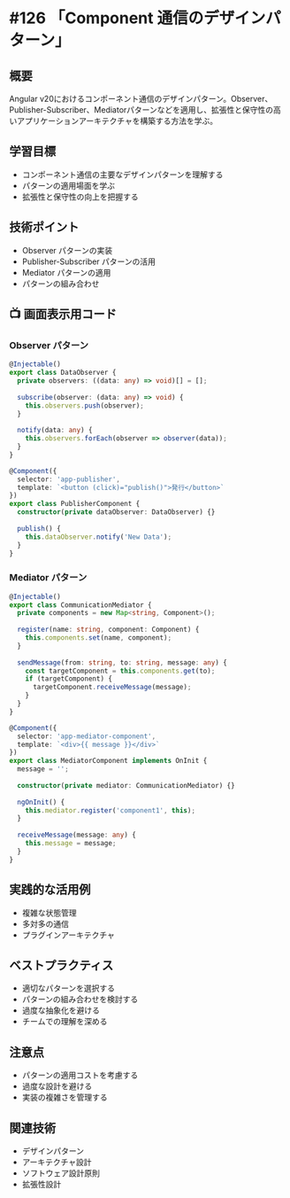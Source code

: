 # #126 「Component 通信のデザインパターン」

## 概要
Angular v20におけるコンポーネント通信のデザインパターン。Observer、Publisher-Subscriber、Mediatorパターンなどを適用し、拡張性と保守性の高いアプリケーションアーキテクチャを構築する方法を学ぶ。

## 学習目標
- コンポーネント通信の主要なデザインパターンを理解する
- パターンの適用場面を学ぶ
- 拡張性と保守性の向上を把握する

## 技術ポイント
- Observer パターンの実装
- Publisher-Subscriber パターンの活用
- Mediator パターンの適用
- パターンの組み合わせ

## 📺 画面表示用コード

### Observer パターン
```typescript
@Injectable()
export class DataObserver {
  private observers: ((data: any) => void)[] = [];
  
  subscribe(observer: (data: any) => void) {
    this.observers.push(observer);
  }
  
  notify(data: any) {
    this.observers.forEach(observer => observer(data));
  }
}

@Component({
  selector: 'app-publisher',
  template: `<button (click)="publish()">発行</button>`
})
export class PublisherComponent {
  constructor(private dataObserver: DataObserver) {}
  
  publish() {
    this.dataObserver.notify('New Data');
  }
}
```

### Mediator パターン
```typescript
@Injectable()
export class CommunicationMediator {
  private components = new Map<string, Component>();
  
  register(name: string, component: Component) {
    this.components.set(name, component);
  }
  
  sendMessage(from: string, to: string, message: any) {
    const targetComponent = this.components.get(to);
    if (targetComponent) {
      targetComponent.receiveMessage(message);
    }
  }
}

@Component({
  selector: 'app-mediator-component',
  template: `<div>{{ message }}</div>`
})
export class MediatorComponent implements OnInit {
  message = '';
  
  constructor(private mediator: CommunicationMediator) {}
  
  ngOnInit() {
    this.mediator.register('component1', this);
  }
  
  receiveMessage(message: any) {
    this.message = message;
  }
}
```

## 実践的な活用例
- 複雑な状態管理
- 多対多の通信
- プラグインアーキテクチャ

## ベストプラクティス
- 適切なパターンを選択する
- パターンの組み合わせを検討する
- 過度な抽象化を避ける
- チームでの理解を深める

## 注意点
- パターンの適用コストを考慮する
- 過度な設計を避ける
- 実装の複雑さを管理する

## 関連技術
- デザインパターン
- アーキテクチャ設計
- ソフトウェア設計原則
- 拡張性設計
